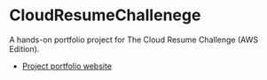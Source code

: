 # CloudResumeChallenege
A hands-on portfolio project for The Cloud Resume Challenge (AWS Edition).

- [Project portfolio website](https://www.monvillarin.com)

